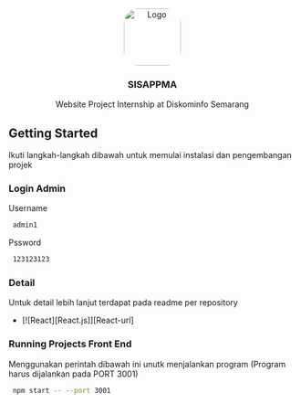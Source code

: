 <div align="center">
  <img src="https://pbs.twimg.com/profile_images/875564977372909572/qbC5_6eV_400x400.jpg" alt="Logo" width="100" height="100" style="border-radius: 25px;">

  <h3 align="center">SISAPPMA</h3>

  <p align="center">
    Website Project Internship at Diskominfo Semarang
    <br />
  </p>
</div>

<!-- GETTING STARTED -->
## Getting Started

Ikuti langkah-langkah dibawah untuk memulai instalasi dan pengembangan projek

### Login Admin
Username
 ```sh
  admin1
  ```
Pssword
 ```sh
  123123123
  ```
### Detail
Untuk detail lebih lanjut terdapat pada readme per repository
* [![React][React.js]][React-url]

### Running Projects Front End
Menggunakan perintah dibawah ini unutk menjalankan program (Program harus dijalankan pada PORT 3001)
 ```sh
  npm start -- --port 3001
  ```
